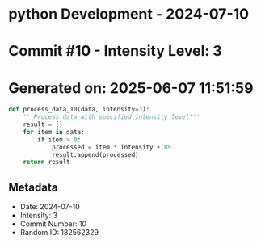﻿# python Development - 2024-07-10
# Commit #10 - Intensity Level: 3
# Generated on: 2025-06-07 11:51:59
```python
def process_data_10(data, intensity=3):
    '''Process data with specified intensity level'''
    result = []
    for item in data:
        if item > 0:
            processed = item * intensity + 89
            result.append(processed)
    return result
```
## Metadata
- Date: 2024-07-10
- Intensity: 3
- Commit Number: 10
- Random ID: 182562329
